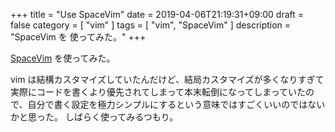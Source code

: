 +++
title = "Use SpaceVim"
date = 2019-04-06T21:19:31+09:00
draft = false
category = [ "vim" ]
tags = [ "vim", "SpaceVim" ]
description = "SpaceVim を 使ってみた。"
+++

[SpaceVim](https://spacevim.org/) を使ってみた。

vim は結構カスタマイズしていたんだけど、結局カスタマイズが多くなりすぎて実際にコードを書くより優先されてしまって本末転倒になってしまっていたので、自分で書く設定を極力シンプルにするという意味ではすごくいいのではないかと思った。
しばらく使ってみるつもり。



